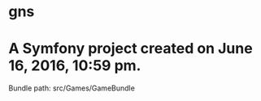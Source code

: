 gns
===

A Symfony project created on June 16, 2016, 10:59 pm.
===
Bundle path:
src/Games/GameBundle
